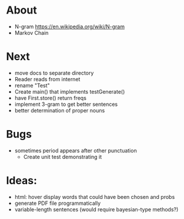 # About
- N-gram https://en.wikipedia.org/wiki/N-gram
- Markov Chain

# Next
- move docs to separate directory
- Reader reads from internet
- rename "Test"
- Create main() that implements testGenerate()
- have First.store() return freqs
- implement 3-gram to get better sentences
- better determination of proper nouns

# Bugs
- sometimes period appears after other punctuation
  - Create unit test demonstrating it

# Ideas:
- html: hover display words that could have been chosen and probs
- generate PDF file programmatically
- variable-length sentences (would require bayesian-type methods?)

